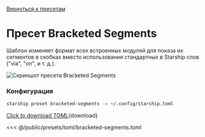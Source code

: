 [Вернуться к пресетам](./#bracketed-segments)

# Пресет Bracketed Segments

Шаблон изменяет формат всех встроенных модулей для показа их сегментов в скобках вместо использования стандартных в Starship слов ("via", "on", и т. д.).

![Скриншот пресета Bracketed Segments](/presets/img/bracketed-segments.png)

### Конфигурация

```sh
starship preset bracketed-segments -o ~/.config/starship.toml
```

[Click to download TOML](/presets/toml/bracketed-segments.toml){download}

<<< @/public/presets/toml/bracketed-segments.toml
